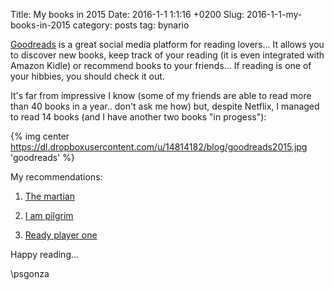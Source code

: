 Title: My books in 2015
Date: 2016-1-1 1:1:16 +0200
Slug: 2016-1-1-my-books-in-2015
category: posts
tag: bynario

[Goodreads](https://www.goodreads.com) is a great social media platform for reading lovers... It allows you to discover new books, keep track of your reading (it is even integrated with Amazon Kidle) or recommend books to your friends... If reading is one of your hibbies, you should check it out.
 
It's far from impressive I know (some of my friends are able to read more than 40 books in a year.. don't ask me how) but, despite Netflix, I managed to read 14 books (and I have another two books "in progess"):

{% img center https://dl.dropboxusercontent.com/u/14814182/blog/goodreads2015.jpg  'goodreads' %}

My recommendations:

1) [The martian](https://www.goodreads.com/book/show/18007564-the-martian)

2) [I am pilgrim](https://www.goodreads.com/book/show/18144124-i-am-pilgrim)

3) [Ready player one](https://www.goodreads.com/book/show/9969571-ready-player-one)

Happy reading...

\\psgonza
